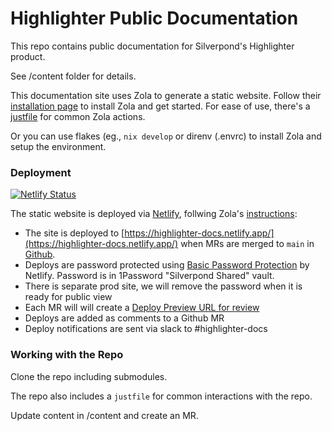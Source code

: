 # Highlighter Public Documentation

This repo contains public documentation for Silverpond's Highlighter product.

See /content folder for details.

This documentation site uses Zola to generate a static website. Follow their [installation page](https://www.getzola.org/documentation/getting-started/installation/) to install Zola and get started. For ease of use, there's a [justfile](https://github.com/casey/just) for common Zola actions.

Or you can use flakes (eg., `nix develop` or direnv (.envrc) to install Zola and setup the environment.


### Deployment
[![Netlify Status](https://api.netlify.com/api/v1/badges/9b184225-5c69-4c91-8c19-5c6104c96108/deploy-status)](https://app.netlify.com/sites/highlighter-docs/deploys)

The static website is deployed via [Netlify](https://netlify.app/), follwing Zola's [instructions](https://www.getzola.org/documentation/deployment/netlify/):
* The site is deployed to [https://highlighter-docs.netlify.app/](https://highlighter-docs.netlify.app/) when MRs are merged to `main` in [Github](https://github.com/silverpond/highlighter-docs).
* Deploys are password protected using [Basic Password Protection](https://docs.netlify.com/visitor-access/site-protection/#basic-password-protection-versus-team-login-protection) by Netlify. Password is in 1Password "Silverpond Shared" vault.
* There is separate prod site, we will remove the password when it is ready for public view
* Each MR will will create a [Deploy Preview URL for review](https://docs.netlify.com/site-deploys/deploy-previews/)
* Deploys are added as comments to a Github MR
* Deploy notifications are sent via slack to #highlighter-docs

### Working with the Repo

Clone the repo including submodules.

The repo also includes a `justfile` for common interactions with the repo.

Update content in /content and create an MR.
